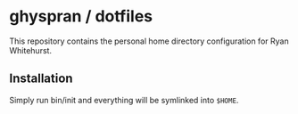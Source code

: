# ghyspran / dotfiles #
This repository contains the personal home directory configuration for
Ryan Whitehurst.

## Installation ##
Simply run bin/init and everything will be symlinked into `$HOME`.
